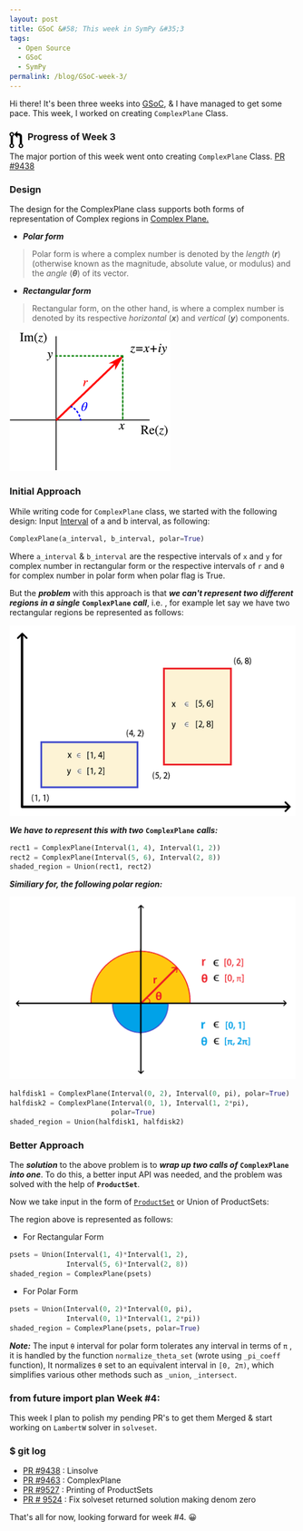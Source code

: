 ```yaml
---
layout: post
title: GSoC &#58; This week in SymPy &#35;3
tags:
  - Open Source
  - GSoC
  - SymPy
permalink: /blog/GSoC-week-3/
---
```


Hi there! It's been three weeks into [GSoC](https://en.wikipedia.org/wiki/Google_Summer_of_Code), & I have managed to get some pace.
This week, I worked on creating `ComplexPlane` Class.

### &nbsp; **Progress of Week 3** <img style="float: left" src="/assets/gsoc/pr.png"> 

The major portion of this week went onto creating `ComplexPlane` Class.
[PR #9438](https://github.com/sympy/sympy/pull/9463)

### **Design**

The design for the ComplexPlane class supports both forms of representation of Complex regions in [Complex Plane.](https://en.wikipedia.org/wiki/Complex_plane)

* ***Polar form***

> Polar form is where a complex number is denoted by the *length* (***r***) (otherwise known as the magnitude, absolute value, or modulus) and the *angle* (***θ***) of its vector.

* ***Rectangular form***

>Rectangular form, on the other hand, is where a complex number is denoted by its respective *horizontal* (***x***) and *vertical* (***y***) components. 

<img src="/assets/gsoc/complex_repr.png">

### Initial Approach

While writing code for `ComplexPlane` class, we started with the following design: 
Input [Interval](https://en.wikipedia.org/wiki/Interval_(mathematics)) of a and b interval, as following:

```python
ComplexPlane(a_interval, b_interval, polar=True)
```
Where `a_interval` & `b_interval` are the respective intervals of `x` and `y` for complex number in rectangular form or the respective intervals of `r` and `θ` for complex number in polar form when polar flag is True.

But the ***problem*** with this approach is that ***we can't represent two different regions in a single*** **`ComplexPlane`** ***call***, i.e. , for example let say we have two rectangular regions be represented as follows:

<img src="/assets/gsoc/complex_rect.png">

***We have to represent this with two*** **`ComplexPlane`** ***calls:***


```python
rect1 = ComplexPlane(Interval(1, 4), Interval(1, 2))
rect2 = ComplexPlane(Interval(5, 6), Interval(2, 8))
shaded_region = Union(rect1, rect2)
```
***Similiary for, the following polar region:***

<img src="/assets/gsoc/complex_polar.png">

```python
halfdisk1 = ComplexPlane(Interval(0, 2), Interval(0, pi), polar=True)
halfdisk2 = ComplexPlane(Interval(0, 1), Interval(1, 2*pi),
                         polar=True)
shaded_region = Union(halfdisk1, halfdisk2)
```

### Better Approach
The ***solution*** to the above problem is to ***wrap up two calls of*** **`ComplexPlane`** ***into one***. To do this, a better input API was needed, and the problem was solved with the help of **`ProductSet`**.

Now we take input in the form of [`ProductSet`](http://mathworld.wolfram.com/ProductSet.html) or Union of ProductSets:

The region above is represented as follows:

* For Rectangular Form

```python
psets = Union(Interval(1, 4)*Interval(1, 2),
              Interval(5, 6)*Interval(2, 8))
shaded_region = ComplexPlane(psets)
```

* For Polar Form

```python
psets = Union(Interval(0, 2)*Interval(0, pi),
              Interval(0, 1)*Interval(1, 2*pi))
shaded_region = ComplexPlane(psets, polar=True)
```

***Note:***
The input `θ` interval for polar form tolerates any interval in terms of `π` , it is handled by the function `normalize_theta_set` (wrote using `_pi_coeff` function), It normalizes `θ` set to an equivalent interval in `[0, 2π)`, which simplifies various other methods such as `_union`, `_intersect`.

### **from __future__ import plan**  Week #4:
This week I plan to polish my pending PR's to get them Merged & start working on `LambertW` solver in `solveset`.

### **$ git log**

*  [PR #9438](https://github.com/sympy/sympy/pull/9438) : Linsolve
*  [PR #9463](https://github.com/sympy/sympy/pull/9463) : ComplexPlane
*  [PR #9527](https://github.com/sympy/sympy/pull/9527) : Printing of ProductSets
*  [PR # 9524](https://github.com/sympy/sympy/pull/9524) : Fix solveset returned solution making denom zero

That's all for now, looking forward for week #4. :grinning: